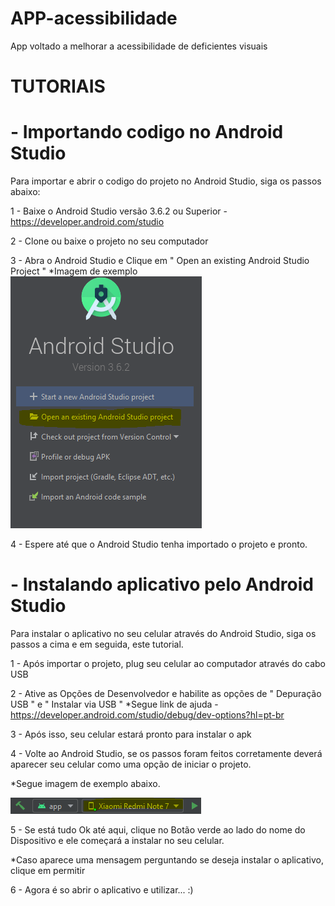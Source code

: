 # APP-acessibilidade
App voltado a melhorar a acessibilidade de deficientes visuais

# TUTORIAIS

# - Importando codigo no Android Studio

Para importar e abrir o codigo do projeto no Android Studio, siga os passos abaixo:

1 - Baixe o Android Studio versão 3.6.2 ou Superior - https://developer.android.com/studio

2 - Clone ou baixe o projeto no seu computador

3 - Abra o Android Studio e Clique em " Open an existing Android Studio Project "
  *Imagem de exemplo
![Imagem de referencia](https://github.com/CbNavarro/APP-acessibilidade/blob/master/img/passo_1.PNG)

4 - Espere até que o Android Studio tenha importado o projeto e pronto.

# - Instalando aplicativo pelo Android Studio

Para instalar o aplicativo no seu celular através do Android Studio, siga os passos a cima e em seguida, este tutorial.

1 - Após importar o projeto, plug seu celular ao computador através do cabo USB

2 - Ative as Opções de Desenvolvedor e habilite as opções de " Depuração USB " e " Instalar via USB "
  *Segue link de ajuda - https://developer.android.com/studio/debug/dev-options?hl=pt-br
  
3 - Após isso, seu celular estará pronto para instalar o apk

4 - Volte ao Android Studio, se os passos foram feitos corretamente deverá aparecer seu celular como uma opção de iniciar o projeto.

  *Segue imagem de exemplo abaixo.
  
  ![Imagem de referencia](https://github.com/CbNavarro/APP-acessibilidade/blob/master/img/passo_2.PNG)
  
5 - Se está tudo Ok até aqui, clique no Botão verde ao lado do nome do Dispositivo e ele começará a instalar no seu celular.

  *Caso aparece uma mensagem perguntando se deseja instalar o aplicativo, clique em permitir
  
6 - Agora é so abrir o aplicativo e utilizar... :)
